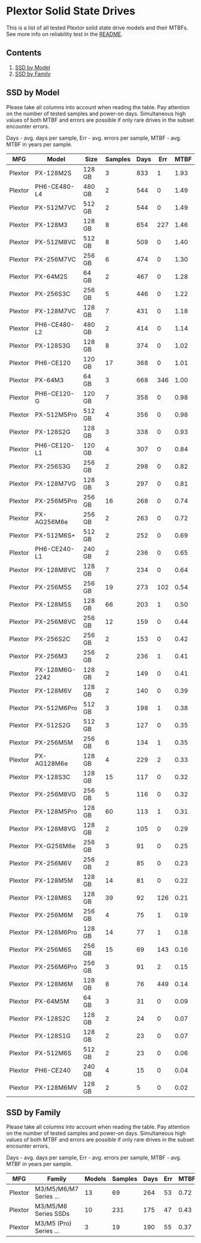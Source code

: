 Plextor Solid State Drives
==========================

This is a list of all tested Plextor solid state drive models and their MTBFs. See
more info on reliability test in the [README](https://github.com/linuxhw/SMART).

Contents
--------

1. [ SSD by Model  ](#ssd-by-model)
2. [ SSD by Family ](#ssd-by-family)

SSD by Model
------------

Please take all columns into account when reading the table. Pay attention on the
number of tested samples and power-on days. Simultaneous high values of both MTBF
and errors are possible if only rare drives in the subset encounter errors.

Days - avg. days per sample,
Err  - avg. errors per sample,
MTBF - avg. MTBF in years per sample.

| MFG       | Model              | Size   | Samples | Days  | Err   | MTBF |
|-----------|--------------------|--------|---------|-------|-------|------|
| Plextor   | PX-128M2S          | 128 GB | 3       | 833   | 1     | 1.93   |
| Plextor   | PH6-CE480-L4       | 480 GB | 2       | 544   | 0     | 1.49   |
| Plextor   | PX-512M7VC         | 512 GB | 2       | 544   | 0     | 1.49   |
| Plextor   | PX-128M3           | 128 GB | 8       | 654   | 227   | 1.46   |
| Plextor   | PX-512M8VC         | 512 GB | 8       | 509   | 0     | 1.40   |
| Plextor   | PX-256M7VC         | 256 GB | 6       | 474   | 0     | 1.30   |
| Plextor   | PX-64M2S           | 64 GB  | 2       | 467   | 0     | 1.28   |
| Plextor   | PX-256S3C          | 256 GB | 5       | 446   | 0     | 1.22   |
| Plextor   | PX-128M7VC         | 128 GB | 7       | 431   | 0     | 1.18   |
| Plextor   | PH6-CE480-L2       | 480 GB | 2       | 414   | 0     | 1.14   |
| Plextor   | PX-128S3G          | 128 GB | 8       | 374   | 0     | 1.02   |
| Plextor   | PH6-CE120          | 120 GB | 17      | 368   | 0     | 1.01   |
| Plextor   | PX-64M3            | 64 GB  | 3       | 668   | 346   | 1.00   |
| Plextor   | PH6-CE120-G        | 120 GB | 7       | 358   | 0     | 0.98   |
| Plextor   | PX-512M5Pro        | 512 GB | 4       | 356   | 0     | 0.98   |
| Plextor   | PX-128S2G          | 128 GB | 3       | 338   | 0     | 0.93   |
| Plextor   | PH6-CE120-L1       | 120 GB | 4       | 307   | 0     | 0.84   |
| Plextor   | PX-256S3G          | 256 GB | 2       | 298   | 0     | 0.82   |
| Plextor   | PX-128M7VG         | 128 GB | 3       | 297   | 0     | 0.81   |
| Plextor   | PX-256M5Pro        | 256 GB | 16      | 268   | 0     | 0.74   |
| Plextor   | PX-AG256M6e        | 256 GB | 2       | 263   | 0     | 0.72   |
| Plextor   | PX-512M6S+         | 512 GB | 2       | 252   | 0     | 0.69   |
| Plextor   | PH6-CE240-L1       | 240 GB | 2       | 236   | 0     | 0.65   |
| Plextor   | PX-128M8VC         | 128 GB | 7       | 234   | 0     | 0.64   |
| Plextor   | PX-256M5S          | 256 GB | 19      | 273   | 102   | 0.54   |
| Plextor   | PX-128M5S          | 128 GB | 66      | 203   | 1     | 0.50   |
| Plextor   | PX-256M8VC         | 256 GB | 12      | 159   | 0     | 0.44   |
| Plextor   | PX-256S2C          | 256 GB | 2       | 153   | 0     | 0.42   |
| Plextor   | PX-256M3           | 256 GB | 2       | 236   | 1     | 0.41   |
| Plextor   | PX-128M6G-2242     | 128 GB | 2       | 149   | 0     | 0.41   |
| Plextor   | PX-128M6V          | 128 GB | 2       | 140   | 0     | 0.39   |
| Plextor   | PX-512M6Pro        | 512 GB | 3       | 198   | 1     | 0.38   |
| Plextor   | PX-512S2G          | 512 GB | 3       | 127   | 0     | 0.35   |
| Plextor   | PX-256M5M          | 256 GB | 6       | 134   | 1     | 0.35   |
| Plextor   | PX-AG128M6e        | 128 GB | 4       | 229   | 2     | 0.33   |
| Plextor   | PX-128S3C          | 128 GB | 15      | 117   | 0     | 0.32   |
| Plextor   | PX-256M8VG         | 256 GB | 5       | 116   | 0     | 0.32   |
| Plextor   | PX-128M5Pro        | 128 GB | 60      | 113   | 1     | 0.31   |
| Plextor   | PX-128M8VG         | 128 GB | 2       | 105   | 0     | 0.29   |
| Plextor   | PX-G256M6e         | 256 GB | 3       | 91    | 0     | 0.25   |
| Plextor   | PX-256M6V          | 256 GB | 2       | 85    | 0     | 0.23   |
| Plextor   | PX-128M5M          | 128 GB | 14      | 81    | 0     | 0.22   |
| Plextor   | PX-128M6S          | 128 GB | 39      | 92    | 126   | 0.21   |
| Plextor   | PX-256M6M          | 256 GB | 4       | 75    | 1     | 0.19   |
| Plextor   | PX-128M6Pro        | 128 GB | 14      | 77    | 1     | 0.18   |
| Plextor   | PX-256M6S          | 256 GB | 15      | 69    | 143   | 0.16   |
| Plextor   | PX-256M6Pro        | 256 GB | 3       | 91    | 2     | 0.15   |
| Plextor   | PX-128M6M          | 128 GB | 8       | 76    | 449   | 0.14   |
| Plextor   | PX-64M5M           | 64 GB  | 3       | 31    | 0     | 0.09   |
| Plextor   | PX-128S2C          | 128 GB | 2       | 24    | 0     | 0.07   |
| Plextor   | PX-128S1G          | 128 GB | 2       | 23    | 0     | 0.07   |
| Plextor   | PX-512M6S          | 512 GB | 2       | 23    | 0     | 0.06   |
| Plextor   | PH6-CE240          | 240 GB | 4       | 15    | 0     | 0.04   |
| Plextor   | PX-128M6MV         | 128 GB | 2       | 5     | 0     | 0.02   |

SSD by Family
-------------

Please take all columns into account when reading the table. Pay attention on the
number of tested samples and power-on days. Simultaneous high values of both MTBF
and errors are possible if only rare drives in the subset encounter errors.

Days - avg. days per sample,
Err  - avg. errors per sample,
MTBF - avg. MTBF in years per sample.

| MFG       | Family                 | Models | Samples | Days  | Err   | MTBF |
|-----------|------------------------|--------|---------|-------|-------|------|
| Plextor   | M3/M5/M6/M7 Series ... | 13     | 69      | 264   | 53    | 0.72   |
| Plextor   | M3/M5/M6 Series SSDs   | 10     | 231     | 175   | 47    | 0.43   |
| Plextor   | M3/M5 (Pro) Series ... | 3      | 19      | 190   | 55    | 0.37   |
